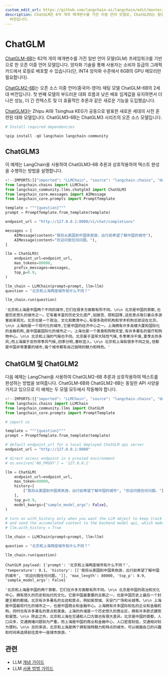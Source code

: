 ```yaml
---
custom_edit_url: https://github.com/langchain-ai/langchain/edit/master/docs/docs/integrations/llms/chatglm.ipynb
description: ChatGLM은 6억 개의 매개변수를 가진 이중 언어 모델로, ChatGLM3는 향상된 성능과 긴 컨텍스트를 제공하는 최신
  버전입니다.
---
```


# ChatGLM

[ChatGLM-6B](https://github.com/THUDM/ChatGLM-6B)는 62억 개의 매개변수를 가진 일반 언어 모델(GLM) 프레임워크를 기반으로 한 오픈 이중 언어 모델입니다. 양자화 기술을 통해 사용자는 소비자 등급의 그래픽 카드에서 로컬로 배포할 수 있습니다(단, INT4 양자화 수준에서 6GB의 GPU 메모리만 필요합니다).

[ChatGLM2-6B](https://github.com/THUDM/ChatGLM2-6B)는 오픈 소스 이중 언어(중국어-영어) 채팅 모델 ChatGLM-6B의 2세대 버전입니다. 첫 번째 모델의 부드러운 대화 흐름과 낮은 배포 임계값을 유지하면서 더 나은 성능, 더 긴 컨텍스트 및 더 효율적인 추론과 같은 새로운 기능을 도입했습니다.

[ChatGLM3](https://github.com/THUDM/ChatGLM3)는 Zhipu AI와 Tsinghua KEG가 공동으로 발표한 새로운 세대의 사전 훈련된 대화 모델입니다. ChatGLM3-6B는 ChatGLM3 시리즈의 오픈 소스 모델입니다.

```python
# Install required dependencies

%pip install -qU langchain langchain-community
```


## ChatGLM3

이 예제는 LangChain을 사용하여 ChatGLM3-6B 추론과 상호작용하여 텍스트 완성을 수행하는 방법을 설명합니다.

```python
<!--IMPORTS:[{"imported": "LLMChain", "source": "langchain.chains", "docs": "https://api.python.langchain.com/en/latest/chains/langchain.chains.llm.LLMChain.html", "title": "ChatGLM"}, {"imported": "ChatGLM3", "source": "langchain_community.llms.chatglm3", "docs": "https://api.python.langchain.com/en/latest/llms/langchain_community.llms.chatglm3.ChatGLM3.html", "title": "ChatGLM"}, {"imported": "AIMessage", "source": "langchain_core.messages", "docs": "https://api.python.langchain.com/en/latest/messages/langchain_core.messages.ai.AIMessage.html", "title": "ChatGLM"}, {"imported": "PromptTemplate", "source": "langchain_core.prompts", "docs": "https://api.python.langchain.com/en/latest/prompts/langchain_core.prompts.prompt.PromptTemplate.html", "title": "ChatGLM"}]-->
from langchain.chains import LLMChain
from langchain_community.llms.chatglm3 import ChatGLM3
from langchain_core.messages import AIMessage
from langchain_core.prompts import PromptTemplate
```


```python
template = """{question}"""
prompt = PromptTemplate.from_template(template)
```


```python
endpoint_url = "http://127.0.0.1:8000/v1/chat/completions"

messages = [
    AIMessage(content="我将从美国到中国来旅游，出行前希望了解中国的城市"),
    AIMessage(content="欢迎问我任何问题。"),
]

llm = ChatGLM3(
    endpoint_url=endpoint_url,
    max_tokens=80000,
    prefix_messages=messages,
    top_p=0.9,
)
```


```python
llm_chain = LLMChain(prompt=prompt, llm=llm)
question = "北京和上海两座城市有什么不同？"

llm_chain.run(question)
```


```output
'北京和上海是中国两个不同的城市,它们在很多方面都有所不同。\n\n 北京是中国的首都,也是历史悠久的城市之一。它有着丰富的历史文化遗产,如故宫、颐和园等,这些景点吸引着众多游客前来观光。北京也是一个政治、文化和教育中心,有很多政府机构和学术机构总部设在北京。\n\n 上海则是一个现代化的城市,它是中国的经济中心之一。上海拥有许多高楼大厦和国际化的金融机构,是中国最国际化的城市之一。上海也是一个美食和购物天堂,有许多著名的餐厅和购物中心。\n\n 北京和上海的气候也不同。北京属于温带大陆性气候,冬季寒冷干燥,夏季炎热多风;而上海属于亚热带季风气候,四季分明,春秋宜人。\n\n 北京和上海有很多不同之处,但都是中国非常重要的城市,每个城市都有自己独特的魅力和特色。'
```


## ChatGLM 및 ChatGLM2

다음 예제는 LangChain을 사용하여 ChatGLM2-6B 추론과 상호작용하여 텍스트를 완성하는 방법을 보여줍니다. ChatGLM-6B와 ChatGLM2-6B는 동일한 API 사양을 가지고 있으므로 이 예제는 두 모델 모두에서 작동해야 합니다.

```python
<!--IMPORTS:[{"imported": "LLMChain", "source": "langchain.chains", "docs": "https://api.python.langchain.com/en/latest/chains/langchain.chains.llm.LLMChain.html", "title": "ChatGLM"}, {"imported": "ChatGLM", "source": "langchain_community.llms", "docs": "https://api.python.langchain.com/en/latest/llms/langchain_community.llms.chatglm.ChatGLM.html", "title": "ChatGLM"}, {"imported": "PromptTemplate", "source": "langchain_core.prompts", "docs": "https://api.python.langchain.com/en/latest/prompts/langchain_core.prompts.prompt.PromptTemplate.html", "title": "ChatGLM"}]-->
from langchain.chains import LLMChain
from langchain_community.llms import ChatGLM
from langchain_core.prompts import PromptTemplate

# import os
```


```python
template = """{question}"""
prompt = PromptTemplate.from_template(template)
```


```python
# default endpoint_url for a local deployed ChatGLM api server
endpoint_url = "http://127.0.0.1:8000"

# direct access endpoint in a proxied environment
# os.environ['NO_PROXY'] = '127.0.0.1'

llm = ChatGLM(
    endpoint_url=endpoint_url,
    max_token=80000,
    history=[
        ["我将从美国到中国来旅游，出行前希望了解中国的城市", "欢迎问我任何问题。"]
    ],
    top_p=0.9,
    model_kwargs={"sample_model_args": False},
)

# turn on with_history only when you want the LLM object to keep track of the conversation history
# and send the accumulated context to the backend model api, which make it stateful. By default it is stateless.
# llm.with_history = True
```


```python
llm_chain = LLMChain(prompt=prompt, llm=llm)
```


```python
question = "北京和上海两座城市有什么不同？"

llm_chain.run(question)
```

```output
ChatGLM payload: {'prompt': '北京和上海两座城市有什么不同？', 'temperature': 0.1, 'history': [['我将从美国到中国来旅游，出行前希望了解中国的城市', '欢迎问我任何问题。']], 'max_length': 80000, 'top_p': 0.9, 'sample_model_args': False}
```


```output
'北京和上海是中国的两个首都，它们在许多方面都有所不同。\n\n 北京是中国的政治和文化中心，拥有悠久的历史和灿烂的文化。它是中国最重要的古都之一，也是中国历史上最后一个封建王朝的都城。北京有许多著名的古迹和景点，例如紫禁城、天安门广场和长城等。\n\n 上海是中国最现代化的城市之一，也是中国商业和金融中心。上海拥有许多国际知名的企业和金融机构，同时也有许多著名的景点和美食。上海的外滩是一个历史悠久的商业区，拥有许多欧式建筑和餐馆。\n\n 除此之外，北京和上海在交通和人口方面也有很大差异。北京是中国的首都，人口众多，交通拥堵问题较为严重。而上海是中国的商业和金融中心，人口密度较低，交通相对较为便利。\n\n 总的来说，北京和上海是两个拥有独特魅力和特点的城市，可以根据自己的兴趣和时间来选择前往其中一座城市旅游。'
```


## 관련

- LLM [개념 가이드](/docs/concepts/#llms)
- LLM [사용 방법 가이드](/docs/how_to/#llms)